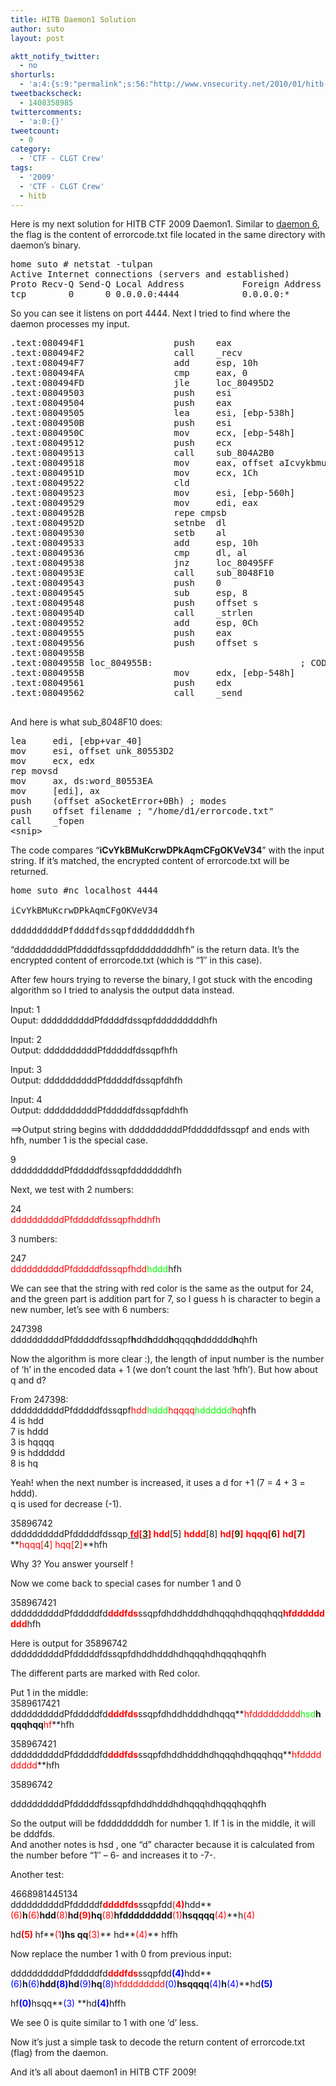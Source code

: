 ```yaml
---
title: HITB Daemon1 Solution
author: suto
layout: post

aktt_notify_twitter:
  - no
shorturls:
  - 'a:4:{s:9:"permalink";s:56:"http://www.vnsecurity.net/2010/01/hitb-daemon1-solution/";s:7:"tinyurl";s:26:"http://tinyurl.com/yahnmyk";s:4:"isgd";s:18:"http://is.gd/aOufL";s:5:"bitly";s:0:"";}'
tweetbackscheck:
  - 1408358985
twittercomments:
  - 'a:0:{}'
tweetcount:
  - 0
category:
  - 'CTF - CLGT Crew'
tags:
  - '2009'
  - 'CTF - CLGT Crew'
  - hitb
---
```

Here is my next solution for HITB CTF 2009 Daemon1. Similar to [daemon 6][1], the flag is the content of errorcode.txt file located in the same directory with daemon&#8217;s binary.

<pre class="brush: bash; gutter: false; title: ; notranslate" title="">home suto # netstat -tulpan
Active Internet connections (servers and established)
Proto Recv-Q Send-Q Local Address           Foreign Address         State       PID/Program name
tcp        0      0 0.0.0.0:4444            0.0.0.0:*               LISTEN   6174/daemon1
</pre>

So you can see it listens on port 4444. Next I tried to find where the daemon processes my input.

<pre class="brush: python; highlight: [13,24]; title: ; notranslate" title="">.text:080494F1                 push    eax
.text:080494F2                 call    _recv
.text:080494F7                 add     esp, 10h
.text:080494FA                 cmp     eax, 0
.text:080494FD                 jle     loc_80495D2
.text:08049503                 push    esi
.text:08049504                 push    eax
.text:08049505                 lea     esi, [ebp-538h]
.text:0804950B                 push    esi
.text:0804950C                 mov     ecx, [ebp-548h]
.text:08049512                 push    ecx
.text:08049513                 call    sub_804A2B0
.text:08049518                 mov     eax, offset aIcvykbmukcrwdp ; &quot;iCvYkBMuKcrwDPkAqmCFgOKVeV34&quot;
.text:0804951D                 mov     ecx, 1Ch
.text:08049522                 cld
.text:08049523                 mov     esi, [ebp-560h]
.text:08049529                 mov     edi, eax
.text:0804952B                 repe cmpsb
.text:0804952D                 setnbe  dl
.text:08049530                 setb    al
.text:08049533                 add     esp, 10h
.text:08049536                 cmp     dl, al
.text:08049538                 jnz     loc_80495FF
.text:0804953E                 call    sub_8048F10
.text:08049543                 push    0
.text:08049545                 sub     esp, 8
.text:08049548                 push    offset s
.text:0804954D                 call    _strlen
.text:08049552                 add     esp, 0Ch
.text:08049555                 push    eax
.text:08049556                 push    offset s
.text:0804955B
.text:0804955B loc_804955B:                            ; CODE XREF: .text:08049608j
.text:0804955B                 mov     edx, [ebp-548h]
.text:08049561                 push    edx
.text:08049562                 call    _send

</pre>

And here is what sub_8048F10 does:

<pre class="brush: python; title: ; notranslate" title="">lea     edi, [ebp+var_40]
mov     esi, offset unk_80553D2
mov     ecx, edx
rep movsd
mov     ax, ds:word_80553EA
mov     [edi], ax
push    (offset aSocketError+0Bh) ; modes
push    offset filename ; &quot;/home/d1/errorcode.txt&quot;
call    _fopen
&lt;snip&gt;
</pre>

The code compares &#8220;**iCvYkBMuKcrwDPkAqmCFgOKVeV34**&#8221; with the input string. If it&#8217;s matched, the encrypted content of errorcode.txt will be returned.

<pre class="brush: bash; gutter: false; title: ; notranslate" title="">home suto #nc localhost 4444

iCvYkBMuKcrwDPkAqmCFgOKVeV34

ddddddddddPfddddfdssqpfdddddddddhfh
</pre>

&#8220;ddddddddddPfddddfdssqpfdddddddddhfh&#8221; is the return data. It&#8217;s the encrypted content of errorcode.txt (which is &#8220;1&#8243; in this case).

After few hours trying to reverse the binary, I got stuck with the encoding algorithm so I tried to analysis the output data instead.

Input: 1  
Ouput: ddddddddddPfddddfdssqpfdddddddddhfh

Input: 2  
Output: ddddddddddPfdddddfdssqpfhfh

Input: 3  
Output: ddddddddddPfdddddfdssqpfdhfh

Input: 4  
Output: ddddddddddPfdddddfdssqpfddhfh

==>Output string begins with ddddddddddPfdddddfdssqpf and ends with hfh, number 1 is the special case.

9  
ddddddddddPfdddddfdssqpfdddddddhfh

Next, we test with 2 numbers:

24  
<span style="color: #ff0000">ddddddddddPfdddddfdssqpfhddhfh</span>

3 numbers:

247  
<span style="color: #ff0000">ddddddddddPfdddddfdssqpfhdd</span><span style="color: #00FF00">hddd</span>hfh

We can see that the string with red color is the same as the output for 24, and the green part is addition part for 7, so I guess h is character to begin a new number, let&#8217;s see with 6 numbers:

247398  
ddddddddddPfdddddfdssqpf**h**dd**h**ddd**h**qqqq**h**dddddd**h**qhfh

Now the algorithm is more clear :), the length of input number is the number of &#8216;h&#8217; in the encoded data + 1 (we don&#8217;t count the last &#8216;hfh&#8217;). But how about q and d?

From 247398:  
ddddddddddPfdddddfdssqpf<span style="color: #ff0000">hdd</span><span style="color: #00ff00">hddd</span><span style="color: #ff0000">hqqqq</span><span style="color: #00ff00">hdddddd</span><span style="color: #ff0000">hq</span>hfh  
4 is hdd  
7 is hddd  
3 is hqqqq  
9 is hdddddd  
8 is hq

Yeah! when the next number is increased, it uses a d for +1 (7 = 4 + 3 = hddd).  
q is used for decrease (-1).

35896742  
ddddddddddPfdddddfdssqp<span style="text-decoration: underline"> <span style="color: #ff0000"><strong>fd[<span style="color: #333300">3</span>]</strong></span></span><span style="color: #ff0000"><strong> </strong></span> **<span style="color: #ff0000">hdd</span>**[5] <span style="color: #ff0000"><strong>hddd</strong></span>[8] **<span style="color: #ff0000">hd[<span style="color: #333300">9</span>]</span>** **<span style="color: #ff0000">hqqq[<span style="color: #333300">6</span>]</span>** **<span style="color: #ff0000">hd[<span style="color: #333300">7</span>]</span>** **<span style="color: #ff0000">hqqq[<span style="color: #333300">4</span>]</span><span style="color: #ff0000"> hqq[<span style="color: #333300">2</span>]</span>**hfh

Why 3? You answer yourself !

Now we come back to special cases for number 1 and 0

358967421  
ddddddddddPfdddddfd<span style="color: #ff0000"><strong>d</strong><strong>ddfds</strong></span>ssqpfdhddhdddhdhqqqhdhqqqhqq<span style="color: #ff0000"><strong>h</strong><strong>fddddddddd</strong></span>hfh

Here is output for 35896742  
ddddddddddPfdddddfdssqpfdhddhdddhdhqqqhdhqqqhqqhfh

The different parts are marked with Red color.

Put 1 in the middle:  
3589617421  
ddddddddddPfdddddfd<span style="color: #ff0000"><strong>d</strong><strong>ddfds</strong></span>ssqpfdhddhdddhdhqqq**<span style="color: #ff0000">hfddddddddd</span><span style="color: #00ff00">hsd</span>**hqqqhqq**<span style="color: #ff0000">hf</span>**hfh

358967421  
ddddddddddPfdddddfd<span style="color: #ff0000"><strong>dddfds</strong></span>ssqpfdhddhdddhdhqqqhdhqqqhqq**<span style="color: #ff0000">hfddddddddd</span>**hfh

35896742

ddddddddddPfdddddfdssqpfdhddhdddhdhqqqhdhqqqhqqhfh

So the output will be fdddddddddh for number 1. If 1 is in the middle, it will be dddfds.  
And another notes is hsd , one &#8220;d&#8221; character because it is calculated from the number before &#8220;1&#8243; &#8211; 6- and increases it to -7-.

Another test:

4668981445134  
ddddddddddPfdddddf<span style="color: #ff0000"><strong>d</strong><strong>dddfds</strong></span>ssqpfdd<span style="color: #ff0000">(<strong>4)</strong></span>hdd**<span style="color: #ff0000">(6)</span>**h**<span style="color: #ff0000">(6)</span>**hdd**<span style="color: #ff0000">(8)</span>**hd<span style="color: #ff0000"><strong>(9)</strong></span>hq**<span style="color: #ff0000">(8)</span>**hfddddddddd**<span style="color: #ff0000">(1)</span>**hsqqqq**<span style="color: #ff0000">(4)</span>**h<span style="color: #ff0000">(4)</span>

hd<span style="color: #ff0000"><strong>(5) </strong></span>hf**<span style="color: #ff0000">(1</span>**)hs qq**<span style="color: #ff0000">(3)</span>** hd**<span style="color:#ff0000">(4)</span>** hffh

Now replace the number 1 with 0 from previous input:

ddddddddddPfdddddfd<span style="color: #ff0000"><strong>dddfds</strong></span>ssqpfdd<span style="color: #0000ff"><strong>(4)</strong></span>hdd**<span style="color: #0000ff">(6)</span>**h**<span style="color: #0000ff">(6)</span>**hdd<span style="color: #0000ff"><strong>(8)</strong></span>hd**<span style="color: #0000ff">(9)</span>**hq**<span style="color: #0000ff">(8)</span><span style="color: #ff0000">hfdddddddd</span><span style="color: #0000ff">(0)</span>**hsqqqq**<span style="color: #0000ff">(4)</span>**h**<span style="color: #0000ff">(4)</span>**hd<span style="color: #0000ff"><strong>(5)</strong></span>

hf<span style="color: #0000ff"><strong>(0)</strong></span>hsqq**<span style="color: #0000ff">(3) </span>**hd<span style="color: #0000ff"><strong>(4)</strong></span>hffh

We see 0 is quite similar to 1 with one &#8216;d&#8217; less.

Now it&#8217;s just a simple task to decode the return content of errorcode.txt (flag) from the daemon.

And it&#8217;s all about daemon1 in HITB CTF 2009!

 [1]: http://www.vnsecurity.net/2009/12/hitb-2009-daemon6-write-up/